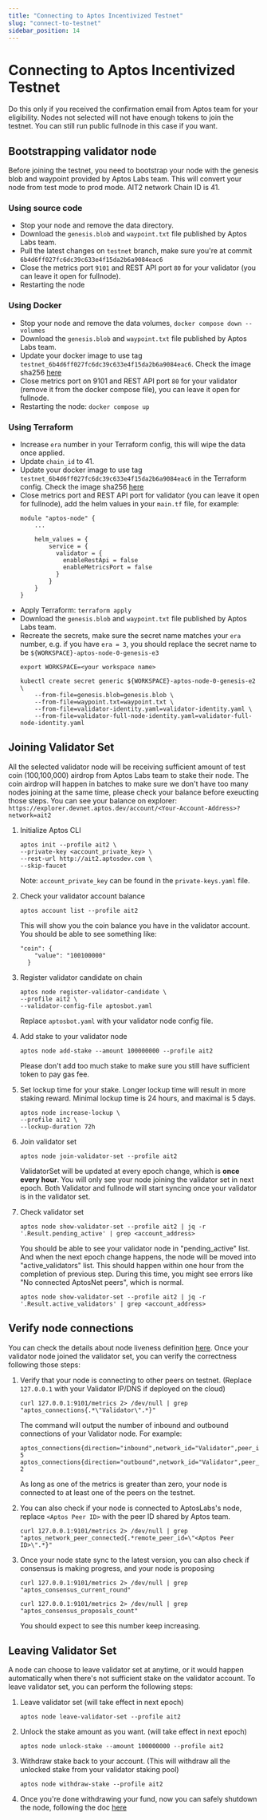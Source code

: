```yaml
---
title: "Connecting to Aptos Incentivized Testnet"
slug: "connect-to-testnet"
sidebar_position: 14
---
```


# Connecting to Aptos Incentivized Testnet

Do this only if you received the confirmation email from Aptos team for your eligibility. Nodes not selected will not have enough tokens to join the testnet. You can still run public fullnode in this case if you want.

## Bootstrapping validator node

Before joining the testnet, you need to bootstrap your node with the genesis blob and waypoint provided by Aptos Labs team. This will convert your node from test mode to prod mode. AIT2 network Chain ID is 41.

### Using source code

- Stop your node and remove the data directory.
- Download the `genesis.blob` and `waypoint.txt` file published by Aptos Labs team.
- Pull the latest changes on `testnet` branch, make sure you're at commit `6b4d6ff027fc6dc39c633e4f15da2b6a9084eac6`
- Close the metrics port `9101` and REST API port `80` for your validator (you can leave it open for fullnode).
- Restarting the node

### Using Docker

- Stop your node and remove the data volumes, `docker compose down --volumes`
- Download the `genesis.blob` and `waypoint.txt` file published by Aptos Labs team.
- Update your docker image to use tag `testnet_6b4d6ff027fc6dc39c633e4f15da2b6a9084eac6`. Check the image sha256 [here](https://hub.docker.com/layers/validator/aptoslabs/validator/testnet_6b4d6ff027fc6dc39c633e4f15da2b6a9084eac6/images/sha256-5a97797af8dea7465ac011fec3fac11c0d4cdb42f3883292a6e0ed3e27be4b51?context=explore)
- Close metrics port on 9101 and REST API port `80` for your validator (remove it from the docker compose file), you can leave it open for fullnode.
- Restarting the node: `docker compose up`

### Using Terraform

- Increase `era` number in your Terraform config, this will wipe the data once applied.
- Update `chain_id` to 41.
- Update your docker image to use tag `testnet_6b4d6ff027fc6dc39c633e4f15da2b6a9084eac6` in the Terraform config. Check the image sha256 [here](https://hub.docker.com/layers/validator/aptoslabs/validator/testnet_6b4d6ff027fc6dc39c633e4f15da2b6a9084eac6/images/sha256-5a97797af8dea7465ac011fec3fac11c0d4cdb42f3883292a6e0ed3e27be4b51?context=explore)
- Close metrics port and REST API port for validator (you can leave it open for fullnode), add the helm values in your `main.tf` file, for example:
    ```
    module "aptos-node" {
        ...

        helm_values = {
            service = {
              validator = {
                enableRestApi = false
                enableMetricsPort = false
              }
            }
        }
    }

    ```
- Apply Terraform: `terraform apply`
- Download the `genesis.blob` and `waypoint.txt` file published by Aptos Labs team.
- Recreate the secrets, make sure the secret name matches your `era` number, e.g. if you have `era = 3`, you should replace the secret name to be `${WORKSPACE}-aptos-node-0-genesis-e3`
    ```
    export WORKSPACE=<your workspace name>

    kubectl create secret generic ${WORKSPACE}-aptos-node-0-genesis-e2 \
        --from-file=genesis.blob=genesis.blob \
        --from-file=waypoint.txt=waypoint.txt \
        --from-file=validator-identity.yaml=validator-identity.yaml \
        --from-file=validator-full-node-identity.yaml=validator-full-node-identity.yaml
    ```

## Joining Validator Set

All the selected validator node will be receiving sufficient amount of test coin (100,100,000) airdrop from Aptos Labs team to stake their node. The coin airdrop will happen in batches to make sure we don't have too many nodes joining at the same time, please check your balance before exeucting those steps. You can see your balance on explorer: `https://explorer.devnet.aptos.dev/account/<Your-Account-Address>?network=ait2`

1. Initialize Aptos CLI

    ```
    aptos init --profile ait2 \
    --private-key <account_private_key> \
    --rest-url http://ait2.aptosdev.com \
    --skip-faucet
    ```

    Note: `account_private_key` can be found in the `private-keys.yaml` file.

2. Check your validator account balance

    ```
    aptos account list --profile ait2
    ```

    This will show you the coin balance you have in the validator account. You should be able to see something like:

    ```
    "coin": {
        "value": "100100000"
      }
    ```

3. Register validator candidate on chain

    ```
    aptos node register-validator-candidate \
    --profile ait2 \
    --validator-config-file aptosbot.yaml
    ```

    Replace `aptosbot.yaml` with your validator node config file.

4. Add stake to your validator node

    ```
    aptos node add-stake --amount 100000000 --profile ait2
    ```

    Please don't add too much stake to make sure you still have sufficient token to pay gas fee.

5. Set lockup time for your stake. Longer lockup time will result in more staking reward. Minimal lockup time is 24 hours, and maximal is 5 days.

    ```
    aptos node increase-lockup \
    --profile ait2 \
    --lockup-duration 72h
    ```

6. Join validator set

    ```
    aptos node join-validator-set --profile ait2
    ```

    ValidatorSet will be updated at every epoch change, which is **once every hour**. You will only see your node joining the validator set in next epoch. Both Validator and fullnode will start syncing once your validator is in the validator set.

7. Check validator set

    ```
    aptos node show-validator-set --profile ait2 | jq -r '.Result.pending_active' | grep <account_address>
    ```

    You should be able to see your validator node in "pending_active" list. And when the next epoch change happens, the node will be moved into "active_validators" list. This should happen within one hour from the completion of previous step. During this time, you might see errors like "No connected AptosNet peers", which is normal.

    ```
    aptos node show-validator-set --profile ait2 | jq -r '.Result.active_validators' | grep <account_address>
    ```


## Verify node connections

You can check the details about node liveness definition [here](https://aptos.dev/reference/node-liveness-criteria/#verifying-the-liveness-of-your-node). Once your validator node joined the validator set, you can verify the correctness following those steps:

1. Verify that your node is connecting to other peers on testnet. (Replace `127.0.0.1` with your Validator IP/DNS if deployed on the cloud)

    ```
    curl 127.0.0.1:9101/metrics 2> /dev/null | grep "aptos_connections{.*\"Validator\".*}"
    ```

    The command will output the number of inbound and outbound connections of your Validator node. For example:

    ```
    aptos_connections{direction="inbound",network_id="Validator",peer_id="2a40eeab",role_type="validator"} 5
    aptos_connections{direction="outbound",network_id="Validator",peer_id="2a40eeab",role_type="validator"} 2
    ```

    As long as one of the metrics is greater than zero, your node is connected to at least one of the peers on the testnet.

2. You can also check if your node is connected to AptosLabs's node, replace `<Aptos Peer ID>` with the peer ID shared by Aptos team.

    ```
    curl 127.0.0.1:9101/metrics 2> /dev/null | grep "aptos_network_peer_connected{.*remote_peer_id=\"<Aptos Peer ID>\".*}"
    ```

3. Once your node state sync to the latest version, you can also check if consensus is making progress, and your node is proposing

    ```
    curl 127.0.0.1:9101/metrics 2> /dev/null | grep "aptos_consensus_current_round"

    curl 127.0.0.1:9101/metrics 2> /dev/null | grep "aptos_consensus_proposals_count"
    ```

    You should expect to see this number keep increasing.


## Leaving Validator Set

A node can choose to leave validator set at anytime, or it would happen automatically when there's not sufficient stake on the validator account. To leave validator set, you can perform the following steps:

1. Leave validator set (will take effect in next epoch)

    ```
    aptos node leave-validator-set --profile ait2
    ```

2. Unlock the stake amount as you want. (will take effect in next epoch)

    ```
    aptos node unlock-stake --amount 100000000 --profile ait2
    ```

3. Withdraw stake back to your account. (This will withdraw all the unlocked stake from your validator staking pool)

    ```
    aptos node withdraw-stake --profile ait2
    ```

4. Once you're done withdrawing your fund, now you can safely shutdown the node, following the doc [here](https://aptos.dev/nodes/ait/additional-doc#shutdown-nodes-for-incentivized-testnet)